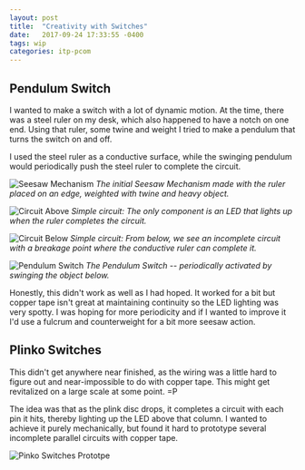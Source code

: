 ```yaml
---
layout: post
title:  "Creativity with Switches"
date:   2017-09-24 17:33:55 -0400
tags: wip
categories: itp-pcom
---
```


## Pendulum Switch

I wanted to make a switch with a lot of dynamic motion. At the time, there was a steel ruler on my desk, which also happened to have a notch on one end. Using that ruler, some twine and weight I tried to make a pendulum that turns the switch on and off.

I used the steel ruler as a conductive surface, while the swinging pendulum would periodically push the steel ruler to complete the circuit.

![Seesaw Mechanism](/assets/img/pcom/pendulum-swing.jpg)
*The initial Seesaw Mechanism made with the ruler placed on an edge, weighted with twine and heavy object.*

![Circuit Above](/assets/img/pcom/pendulum-led-zoom.jpg)
*Simple circuit: The only component is an LED that lights up when the ruler completes the circuit.*

![Circuit Below](/assets/img/pcom/pendulum-circuit-zoom.jpg)
*Simple circuit: From below, we see an incomplete circuit with a breakage point where the conductive ruler can complete it.*

![Pendulum Switch](/assets/img/pcom/pendulum-above.jpg)
*The Pendulum Switch -- periodically activated by swinging the object below.*

Honestly, this didn't work as well as I had hoped. It worked for a bit but copper tape isn't great at maintaining continuity so the LED lighting was very spotty. I was hoping for more periodicity and if I wanted to improve it I'd use a fulcrum and counterweight for a bit more seesaw action.

## Plinko Switches

This didn't get anywhere near finished, as the wiring was a little hard to figure out and near-impossible to do with copper tape. This might get revitalized on a large scale at some point. =P

The idea was that as the plink disc drops, it completes a circuit with each pin it hits, thereby lighting up the LED above that column. I wanted to achieve it purely mechanically, but found it hard to prototype several incomplete parallel circuits with copper tape.

![Pinko Switches Prototpe](/assets/img/pcom/plinko-fail.jpg)
